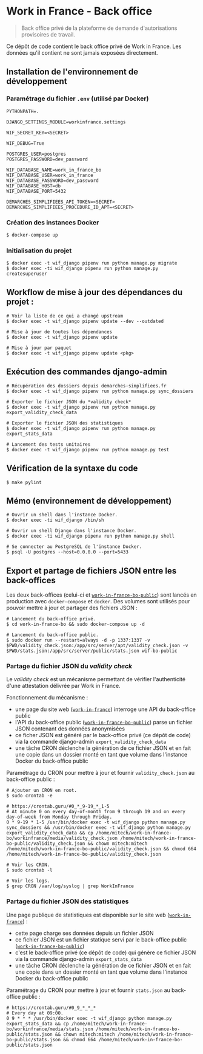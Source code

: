 # Work in France - Back office

> Back office privé de la plateforme de demande d'autorisations provisoires de travail.

Ce dépôt de code contient le back office privé de Work in France. Les données qu'il contient ne sont jamais exposées directement.

## Installation de l'environnement de développement

### Paramétrage du fichier `.env` (utilisé par Docker)

    PYTHONPATH=.

    DJANGO_SETTINGS_MODULE=workinfrance.settings

    WIF_SECRET_KEY=<SECRET>

    WIF_DEBUG=True

    POSTGRES_USER=postgres
    POSTGRES_PASSWORD=dev_password

    WIF_DATABASE_NAME=work_in_france_bo
    WIF_DATABASE_USER=work_in_france
    WIF_DATABASE_PASSWORD=dev_password
    WIF_DATABASE_HOST=db
    WIF_DATABASE_PORT=5432

    DEMARCHES_SIMPLIFIEES_API_TOKEN=<SECRET>
    DEMARCHES_SIMPLIFIEES_PROCEDURE_ID_APT=<SECRET>

### Création des instances Docker

```bash
$ docker-compose up
```

### Initialisation du projet

```shell
$ docker exec -t wif_django pipenv run python manage.py migrate
$ docker exec -ti wif_django pipenv run python manage.py createsuperuser
```

## Workflow de mise à jour des dépendances du projet :

```shell
# Voir la liste de ce qui a changé upstream
$ docker exec -t wif_django pipenv update --dev --outdated

# Mise à jour de toutes les dépendances
$ docker exec -t wif_django pipenv update

# Mise à jour par paquet
$ docker exec -t wif_django pipenv update <pkg>
```

## Exécution des commandes django-admin

```shell
# Récupération des dossiers depuis demarches-simplifiees.fr
$ docker exec -t wif_django pipenv run python manage.py sync_dossiers

# Exporter le fichier JSON du *validity check*
$ docker exec -t wif_django pipenv run python manage.py export_validity_check_data

# Exporter le fichier JSON des statistiques
$ docker exec -t wif_django pipenv run python manage.py export_stats_data

# Lancement des tests unitaires
$ docker exec -t wif_django pipenv run python manage.py test
```

## Vérification de la syntaxe du code

```shell
$ make pylint
```

## Mémo (environnement de développement)

```shell
# Ouvrir un shell dans l'instance Docker.
$ docker exec -ti wif_django /bin/sh

# Ouvrir un shell Django dans l'instance Docker.
$ docker exec -ti wif_django pipenv run python manage.py shell

# Se connecter au PostgreSQL de l'instance Docker.
$ psql -U postgres --host=0.0.0.0 --port=5433
```

## Export et partage de fichiers JSON entre les back-offices

Les deux back-offices (celui-ci et [`work-in-france-bo-public`](https://github.com/SocialGouv/work-in-france-bo-public)) sont lancés en production avec `docker-compose` et `docker`. Des volumes sont utilisés pour pouvoir mettre à jour et partager des fichiers JSON :

```shell
# Lancement du back-office privé.
$ cd work-in-france-bo && sudo docker-compose up -d

# Lancement du back-office public.
$ sudo docker run --restart=always -d -p 1337:1337 -v $PWD/validity_check.json:/app/src/server/apt/validity_check.json -v $PWD/stats.json:/app/src/server/public/stats.json wif-bo-public
```

### Partage du fichier JSON du *validity check*

Le *validity check* est un mécanisme permettant de vérifier l'authenticité d'une attestation délivrée par Work in France.

Fonctionnement du mécanisme :

- une page du site web ([`work-in-france`](https://github.com/SocialGouv/work-in-france)) interroge une API du back-office public
- l'API du back-office public ([`work-in-france-bo-public`](https://github.com/SocialGouv/work-in-france-bo-public)) parse un fichier JSON contenant des données anonymisées
- ce ficher JSON est généré par le back-office privé (ce dépôt de code) via la commande django-admin `export_validity_check_data`
- une tâche CRON déclenche la génération de ce fichier JSON et en fait une copie dans un dossier monté en tant que volume dans l'instance Docker du back-office public

Paramétrage du CRON pour mettre à jour et fournir `validity_check.json` au back-office public :

```shell
# Ajouter un CRON en root.
$ sudo crontab -e

# https://crontab.guru/#0_*_9-19_*_1-5
# At minute 0 on every day-of-month from 9 through 19 and on every day-of-week from Monday through Friday.
0 * 9-19 * 1-5 /usr/bin/docker exec -t wif_django python manage.py sync_dossiers && /usr/bin/docker exec -t wif_django python manage.py export_validity_check_data && cp /home/mitech/work-in-france-bo/workinfrance/media/validity_check.json /home/mitech/work-in-france-bo-public/validity_check.json && chown mitech:mitech /home/mitech/work-in-france-bo-public/validity_check.json && chmod 664 /home/mitech/work-in-france-bo-public/validity_check.json

# Voir les CRON.
$ sudo crontab -l

# Voir les logs.
$ grep CRON /var/log/syslog | grep WorkInFrance
```

### Partage du fichier JSON des statistiques

Une page publique de statistiques est disponible sur le site web ([`work-in-france`](https://github.com/SocialGouv/work-in-france)) :

- cette page charge ses données depuis un fichier JSON
- ce fichier JSON est un fichier statique servi par le back-office public ([`work-in-france-bo-public`](https://github.com/SocialGouv/work-in-france-bo-public))
- c'est le back-office privé (ce dépôt de code) qui génère ce fichier JSON via la commande django-admin `export_stats_data`
- une tâche CRON déclenche la génération de ce fichier JSON et en fait une copie dans un dossier monté en tant que volume dans l'instance Docker du back-office public

Paramétrage du CRON pour mettre à jour et fournir `stats.json` au back-office public :

```shell
# https://crontab.guru/#0_9_*_*_*
# Every day at 09:00.
0 9 * * * /usr/bin/docker exec -t wif_django python manage.py export_stats_data && cp /home/mitech/work-in-france-bo/workinfrance/media/stats.json /home/mitech/work-in-france-bo-public/stats.json && chown mitech:mitech /home/mitech/work-in-france-bo-public/stats.json && chmod 664 /home/mitech/work-in-france-bo-public/stats.json
```
